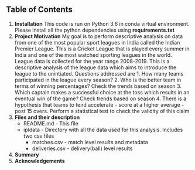 ## Table of Contents
1. **Installation**
    This code is run on Python 3.6 in conda virtual environment. Please install all the python dependencies using **requirements.txt** 
2. **Project Motivation**
    My goal is to perform descriptive analysis on data from one of the most popular sport leagues in India called the Indian Premier League. This is a Cricket League that is played every summer in India and one of the most watched sporting leagues in the world. League data is collected for the year range 2008-2019. This is a descriptive analysis of the league data which aims to introduce the league to the unintiated. Questions addressed are
        1. How many teams  participated in the league every season?
        2. Who is the better team in terms of winning percentages? Check the trends based on season
        3. Which captain makes a successful choice at the toss which results in an eventual win of the game? Check trends based on season
        4. There is a hypothesis that teams to tend accelerate - score at a higher average - post 15 overs. Perform a statistical test to check the validity of this claim 
3. **Files and their description**
    * README.md - This file 
    * ipldata - Directory with all the data used for this analysis. Includes two csv files 
        - matches.csv - match level results and metadata
        - deliveries.csv - delivery(ball) level results
4. **Summary**
5. **Acknowledgements**
